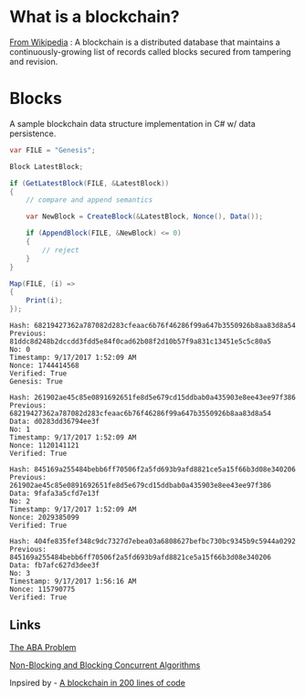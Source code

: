 # What is a blockchain?

[From Wikipedia](https://en.wikipedia.org/wiki/Blockchain) : A blockchain is a distributed database that maintains a continuously-growing list of records called blocks secured from tampering and revision.


# Blocks

A sample blockchain data structure implementation in C# w/ data persistence.



```csharp
var FILE = "Genesis";

Block LatestBlock;

if (GetLatestBlock(FILE, &LatestBlock))
{
    // compare and append semantics

    var NewBlock = CreateBlock(&LatestBlock, Nonce(), Data());

    if (AppendBlock(FILE, &NewBlock) <= 0)
    {
        // reject
    }
}
```

```csharp
Map(FILE, (i) => 
{
    Print(i);
});
```

```
Hash: 68219427362a787082d283cfeaac6b76f46286f99a647b3550926b8aa83d8a54
Previous: 81ddc8d248b2dccdd3fdd5e84f0cad62b08f2d10b57f9a831c13451e5c5c80a5
No: 0
Timestamp: 9/17/2017 1:52:09 AM
Nonce: 1744414568
Verified: True
Genesis: True

Hash: 261902ae45c85e0891692651fe8d5e679cd15ddbab0a435903e8ee43ee97f386
Previous: 68219427362a787082d283cfeaac6b76f46286f99a647b3550926b8aa83d8a54
Data: d0283dd36794ee3f
No: 1
Timestamp: 9/17/2017 1:52:09 AM
Nonce: 1120141121
Verified: True

Hash: 845169a255484bebb6ff70506f2a5fd693b9afd8821ce5a15f66b3d08e340206
Previous: 261902ae45c85e0891692651fe8d5e679cd15ddbab0a435903e8ee43ee97f386
Data: 9fafa3a5cfd7e13f
No: 2
Timestamp: 9/17/2017 1:52:09 AM
Nonce: 2029385099
Verified: True

Hash: 404fe835fef348c9dc7327d7ebea03a6808627befbc730bc9345b9c5944a0292
Previous: 845169a255484bebb6ff70506f2a5fd693b9afd8821ce5a15f66b3d08e340206
Data: fb7afc627d3dee3f
No: 3
Timestamp: 9/17/2017 1:56:16 AM
Nonce: 115790775
Verified: True
```

## Links

[The ABA Problem](https://en.wikipedia.org/wiki/ABA_problem)

[Non-Blocking and Blocking Concurrent Algorithms](http://www.research.ibm.com/people/m/michael/podc-1996.pdf)

Inpsired by - [A blockchain in 200 lines of code](https://medium.com/@lhartikk/a-blockchain-in-200-lines-of-code-963cc1cc0e54)
